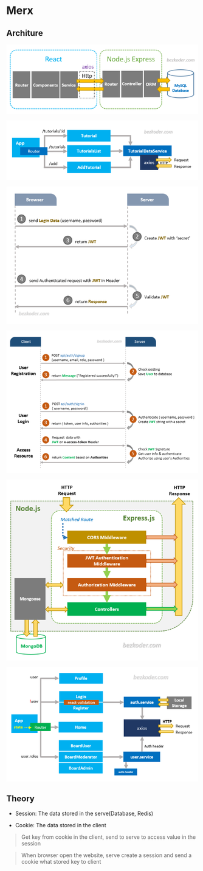 # Merx

## Architure

![mern-architecture](images/mern-architecture.png)

![react-app](images/react-map.png)

![token-base](images/token-base.png)

![flow-sign-login](images/flow-sign-login.png)

![jwt-backend](images/jwt-backend.png)

![jwt-frontend](images/jwt-frontend.png)

## Theory

* Session: The data stored in the serve(Database, Redis)

* Cookie: The data stored in the client

> Get key from cookie in the client, send to serve to access value in the session

> When browser open the website, serve create a session and send a cookie what stored key to client